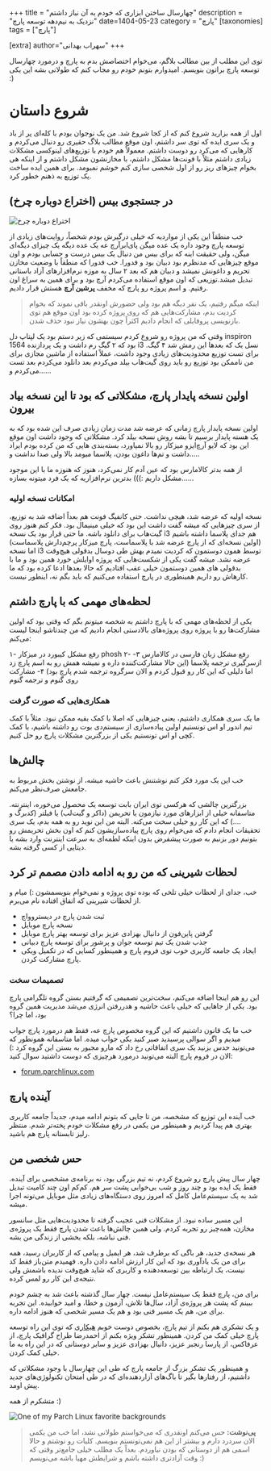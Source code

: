 +++
title = "چهارسال ساختن ابزاری که خودم به آن نیاز داشتم"
description = "نزدیک به نیم‌دهه توسعه پارچ"
date=1404-05-23
category = "پارچ"
[taxonomies]
tags = ["پارچ"]

[extra]
author="سهراب بهدانی"
+++

توی این مطلب از بین مطالب بلاگم، می‌خوام اختصاصش بدم به پارچ و درمورد چهارسال توسعه پارچ براتون بنویسم.
امیدوارم بتونم خودم رو مجاب کنم که طولانی بشه این یکی :)

<!-- more -->

# شروع داستان

اول از همه بزارید شروع کنم که از کجا شروع شد.
من یک نوجوان بودم با کله‌ای پر از باد و یک سری ایده که توی سر داشتم، اون موقع مطالب بلاگ حقیری رو دنبال می‌کردم و کارهایی که می‌کرد رو دوست داشتم. معمولاً هم خودم با توزیع‌های لینوکسی مشکلات زیادی داشتم مثلاً با فونت‌ها مشکل داشتم، با مخازنشون مشکل داشتم و از اینکه هی بخوام چیزهای ریز رو از اول شخصی سازی کنم خوشم نمیومد. برای همین ایده ساخت یک توزیع به ذهنم خطور کرد.

## در جستجوی بیس (اختراع دوباره چرخ)

![اختراع دوباره چرخ](https://s3.amazonaws.com/lowres.cartoonstock.com/history-cavemen-stone_age-prehistoric-wheel-inventing-jhan1287_low.jpg)

خب منطقاً این یکی از مواردیه که خیلی درگیرش بودم شخصاً، روایت‌های زیادی از توسعه پارچ وجود داره یک عده میگن پای‌ابرآرچ عه یک عده دیگه یک چیزای دیگه‌ای میگن، ولی حقیقت اینه که برای بیس من دنبال یک بیس درست و حسابی بودم و اون موقع چیزهایی که مدنظرم بود دبیان بود و فدورا. خب فدورا که منطقاً با وضعیت مخازن تحریم و داغونش نمیشد و دبیان هم که بعد ۲ سال به موزه نرم‌افزارهای آزاد باستانی تبدیل میشد.توزیعی که اون موقع استفاده می‌کردم آرچ بود و برای همین به سراغ اون رفتیم. و اسم پروژه رو پارچ که مخفف **پرشین آرچ** هستش قرار دادیم.

> اینکه میگم رفتیم، یک نفر دیگه هم بود ولی حضورش اونقدر باقی نموند که بخوام کردیت بدم، مشارکت‌هایی هم که روی پروژه کرده بود اون موقع هم توی بازنویسی پروفایلی که انجام دادیم اکثراً چون بهشون نیاز نبود حذف شدن.

وقتی که من پروژه رو شروع کردم سیستمی که زیر دستم بود یک لپتاپ دل inspiron 1564 بود که ۲ گیگ رم داشت و یک پردازنده i3 نسل یک که بعدها این رمش شد ۴ گیگ.
برای تست توزیع محدودیت‌های زیادی وجود داشت، عملاً استفاده از ماشین مجازی برای من ناممکن بود توزیع رو باید روی گیت‌هاب بیلد می‌کردم بعد دانلود می‌کردم بعد تست می‌کردم و......


## اولین نسخه پایدار پارچ، مشکلاتی که بود تا این نسخه بیاد بیرون

اولین نسخه پایدار پارچ زمانی که عرضه شد مدت زمان زیادی صرف این شده بود که به یک هسته پایدار برسیم تا بشه روش نسخه بیلد کرد. مشکلاتی که وجود داشت اون موقع این بود که لایو آرچ‌ایزو میزکار رو بالا نمیاورد، بسته‌بندی هایی که من کرده بودم ایراد داشت و تم‌ها داغون بودن، پلاسما میومد بالا ولی صدا نداشت و.....

از همه بدتر کالامارس بود که عین آدم کار نمی‌کرد، هنوز که هنوزه ما با این موجود مشکل داریم :))) بدترین نرم‌افزاریه که یک فرد میتونه بسازه...... 

### امکانات نسخه اولیه

نسخه اولیه که عرضه شد، هیچی نداشت. حتی کانفیگ فونت هم بعداً اضافه شد به توزیع، از سری چیزهایی که میشه گفت داشت این بود که خیلی مینیمال بود. فکر کنم هنوز روی گیت‌هاب برای دانلود باشه. ما حتی قرار بود یک نسخه i3 هم جدای پلاسما داشته باشیم (اولین نسخه‌ای که از پارچ عرضه شد با پلاسماست، پارچ میزکار پرچم‌دارش پلاسماست) اما نسخه i3 توسط همون دوستمون که کردیت نمیدم بهش طی دوسال بدقولی هیچ‌وقت عرضه نشد. میشه گفت یکی از شکست‌هایی که پروژه اوایلش خورد همین بود و ما با بدقولی های همین دوستمون خیلی عقب افتادیم که حالا بعدها ادعا کرده بود که ما کارهاش رو داریم همینطوری در پارچ استفاده می‌کنیم که باید بگم نه، اینطور نیست.

## لحظه‌های مهمی که با پارچ داشتم

یکی از لحظه‌های مهمی که با پارچ داشتم به شخصه میتونم بگم که وقتی بود که اولین مشارکت‌ها رو با پروژه روی پروژه‌های بالادستی انجام دادیم که من چندتاشو اینجا لیست می‌کنم:

۱- رفع مشکل کیبورد در میزکار phosh
۲- رفع مشکل زبان فارسی در کالامارس
۳- ازسرگیری ترجمه پلاسما (این حالا مشارکت‌کننده داره و نمیشه همش رو به اسم پارچ زد اما دلیلی که این کار رو قبول کردم و الان سرگروه ترجمه شدم پارچ بود)
۴- مشارکت روی گنوم و ترجمه گنوم 


### همکاری‌هایی که صورت گرفت
ما یک سری همکاری داشتیم، یعنی چیزهایی که اصلا با کمک بقیه ممکن نبود.
مثلاً با کمک تیم اندور او اس تونستیم اولین پیاده‌سازی از سیستم‌دی بوت رو داشته باشیم، با کمک کچی او اس تونستیم یکی از بزرگترین مشکلات پارچ رو حل کنیم.



## چالش‌ها
خب این یک مورد فکر کنم نوشتنش باعث حاشیه میشه، از نوشتن بخش مربوط به جامعش صرف‌نظر می‌کنم.

بزرگترین چالشی که هرکسی توی ایران بابت توسعه یک محصول می‌خوره، اینترنته. متاسفانه خیلی از ابزارهای مورد نیازمون یا تحریمن (داکر و گیت‌لب) یا فیلتر (کدبرگ و ....) که این کار رو خیلی سخت می‌کنه.
البته من این نوید رو به همه بدم، یک سری تحقیقات انجام دادم که می‌خوام روی پارچ پیاده‌سازیشون کنم که اون بخش تحریمش رو بتونیم دور بزنیم به صورت پیشفرض بدون اینکه لطمه‌ای به سرعت اینترنت وارد بشه یا دیتایی از کسی گرفته بشه.

## لحظات شیرینی که من رو به ادامه دادن مصمم تر کرد

خب، جدای از لحظات خیلی تلخی که بوده توی پروژه و نمی‌خوام بنویسمشون :) میام و از لحظات شیرینی که اتفاق افتاده نام می‌برم.

- ثبت شدن پارچ در دیستروواچ
- نسخه پارچ موبایل
- گرفتن پاین‌فون از دانیال بهزادی عزیز برای توسعه بهتر پارچ موبایل
- جذب شدن یک تیم توسعه جوان و پرشور برای توسعه پارچ دبیانی
- ایجاد یک جامعه کاربری خوب توی فروم پارچ و همینطور کسایی که در تکمیل ویکی پارچ مشارکت کردن.

### تصمیمات سخت

این رو هم اینجا اضافه می‌کنم، سخت‌ترین تصمیمی که گرفتیم بستن گروه تلگرامی پارچ بود. یکی از جاهایی که خیلی باعث حاشیه و هدررفتن انرژ‌ی می‌شد مدیریت همین گروه بود، اما چرا؟

خب ما یک قانون داشتیم که این گروه مخصوص پارچ عه، فقط هم درمورد پارچ جواب میدیم و اگر سوالی پرسیدید صبر کنید یکی جواب میده.
اما متاسفانه همونطور که می‌تونید حدس بزنید یک سری اتفاقاتی رخ داد که مارو مجبور به بستن این گروه کرد :)
الان در فروم پارچ البته می‌تونید درمورد هرچیزی که دوست داشتید سوال کنید:

- [forum.parchlinux.com](https://forum.parchlinux.com)


## آینده پارچ

خب آینده این توزیع که مشخصه، من تا جایی که بتونم ادامه میدم، جدیداً جامعه کاربری بهتری هم پیدا کردیم و همینطور من یکمی در رفع مشکلات خودم پخته‌تر شدم. منتظر رلیز تابستانه پارچ هم باشید.

## حس شخصی من

چهار سال پیش پارچ رو شروع کردم، نه تیم بزرگی بود، نه برنامه‌ی مشخصی برای آینده. فقط یک ایده بود و چند روز و شب بی‌خوابی پشت سر هم. کم‌کم اون چند کامیت تبدیل شد به یک سیستم‌عامل کامل که امروز روی دستگاه‌های زیادی مثل موبایل می‌تونه اجرا میشه.

این مسیر ساده نبود. از مشکلات فنی عجیب گرفته تا محدودیت‌هایی مثل سانسور مخازن، همه‌چیز رو تجربه کردم. ولی همین چالش‌ها باعث شدن پارچ فقط یک پروژه‌ی فنی نباشه، بلکه بخشی از زندگی من بشه.

هر نسخه‌ی جدید، هر باگی که برطرف شد، هر ایمیل و پیامی که از کاربران رسید، همه برای من یک یادآوری بود که این کار ارزش ادامه دادن داره. فهمیدم متن‌باز فقط کد نیست، یک ارتباطه بین توسعه‌دهنده و کاربری که شاید هیچ‌وقت ندیده باشمش ولی نتیجه‌ی این کار رو لمس کرده.

برای من، پارچ فقط یک سیستم‌عامل نیست. چهار سال گذشته باعث شد به چشم خودم ببینم که پشت هر پروژه‌ی آزاد، سال‌ها تلاش، آزمون و خطا، و امید خوابیده. این تجربه برای من، هم یک مسیر فنی بود و هم یک مسیر شخصی که هنوز ادامه داره.

و یک تشکری هم بکنم از تیم پارچ، بخصوص دوست خوبم [هیکاری](https://metantesan.com) که توی این راه توسعه پارچ خیلی کمک من کردن. همینطور تشکر ویژه بکنم از احمدرضا طراح گرافیک پارچ، از عرفاکس، از پارسا رنجبر عزیز، دانیال بهزادی عزیز و سایر دوستانی که در این راه به ما خیلی کمک کردن.

و همینطور یک تشکر بزرگ از جامعه پارچ که طی این چهارسال با وجود مشکلاتی که داشتیم، از رفتارها بگیر تا باگ‌های آزاردهنده‌ای که در طی امتحان تکنولوژی‌های جدید پیش اومد.

متشکرم از همه :)

![One of my Parch Linux favorite backgrounds](https://git.parchlinux.com/artwork/wallpapers/media/branch/main/Banner.png)


> **پی‌نوشت:** حس می‌کنم اونقدری که می‌خواستم طولانی نشد، اما خب من یکمی الان سردرد دارم و بیشتر از این هم نمی‌تونستم بنویسم. کلیات رو نوشتم و حالا اسمی هم از دوستانی که بودن نیاوردم. بعداً یک مطلب خیلی جامع‌تر وقتی که وقت آزادتری داشته باشم و شرایطش مهیا باشه می‌نویسم :)



